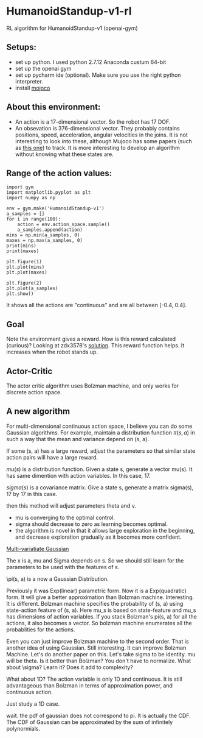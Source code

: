 # HumanoidStandup-v1-rl
RL algorithm for HumanoidStandup-v1 (openai-gym)

## Setups:

* set up python. I used python 2.7.12 Anaconda custum 64-bit
* set up the openai gym 
* set up pycharm ide (optional). Make sure you use the right python interpreter.
* install [mojoco](https://github.com/openai/mujoco-py)

## About this environment:

* An action is a 17-dimensional vector. So the robot has 17 DOF. 
* An obsevation is 376-dimensional vector. They probably contains positions, speed, acceleration, angular velocities in the joins. It is not interesting to look into these, although Mujoco has some papers (such as [this one](http://homes.cs.washington.edu/~todorov/papers/TassaIROS12.pdf)) to track. It is more interesting to develop an algorithm without knowing what these states are. 

## Range of the action values:

```
import gym
import matplotlib.pyplot as plt
import numpy as np

env = gym.make('HumanoidStandup-v1')
a_samples = []
for i in range(100):
    action = env.action_space.sample()
    a_samples.append(action)
mins = np.min(a_samples, 0)
maxes = np.max(a_samples, 0)
print(mins)
print(maxes)

plt.figure(1)
plt.plot(mins)
plt.plot(maxes)

plt.figure(2)
plt.plot(a_samples)
plt.show()
```
It shows all the actions are "continuous" and are all between [-0.4, 0.4].

## Goal

Note the environment gives a reward. How is this reward calculated (curious)?
Looking at zdx3578's [solution](https://gym.openai.com/evaluations/eval_w6uskkQOTxG3G0o3pT8q6w). This reward function helps. It increases when the robot stands up. 

## Actor-Critic
The actor critic algorithm uses Bolzman machine, and only works for discrete action space. 


## A new algorithm
For multi-dimensional continuous action space, I believe you can do some Gaussian algorithms. For example, maintain a distribution function $\pi(s, a)$ in such a way that the mean and variance depend on (s, a). 

If some (s, a) has a large reward, adjust the parameters so that similar state action pairs will have a large reward. 

$mu(s)$ is a distribution function. Given a state s, generate a vector mu(s). It has same dimention with action variables. In this case, 17.   

$sigma(s)$ is a covariance matrix. Give a state s, generate a matrix sigma(s), 17 by 17 in this case.   

then this method will adjust parameters theta and v. 

* mu is converging to the optimal control. 
* sigma should decrease to zero as learning becomes optimal. 
* the algorithm is novel in that it allows large exploration in the beginning, and decrease exploration gradually as it becomes more confident. 


[Multi-variatiate Gaussian](https://en.wikipedia.org/wiki/Multivariate_normal_distribution)

The x is a, mu and Sigma depends on s. So we should still learn for the parameters to be used with the features of s. 

\pi(s, a) is a now a Gaussian Distribution. 

Previously it was Exp(linear) parametric form. Now it is a Exp(quadratic) form. It will give a better approximation than Bolzman machine. Interesting. It is different. Bolzman machine specifies the probability of (s, a) using state-action feature of (s, a). Here mu_s is based on state-feature and mu_s has dimensions of action variables. If you stack Bolzman's pi(s, a) for all the actions, it also becomes a vector. So bolzman machine enumerates all the probablities for the actions. 

Even you can just improve Bolzman machine to the second order. That is another idea of using Gaussian. Still interesting. It can improve Bolzman Machine. Let's do another paper on this. Let's take sigma to be identity. mu will be theta. Is it better than Bolzman? You don't have to normalize. What about \sigma? Learn it? Does it add to complexity?

What about 1D? The action variable is only 1D and continuous. It is still advantageous than Bolzman in terms of approximation power, and continuous action. 

Just study a 1D case. 

wait. the pdf of gaussian does not correspond to pi. It is actually the CDF. The CDF of Gaussian can be approximated by the sum of infinitely polynormials. 




